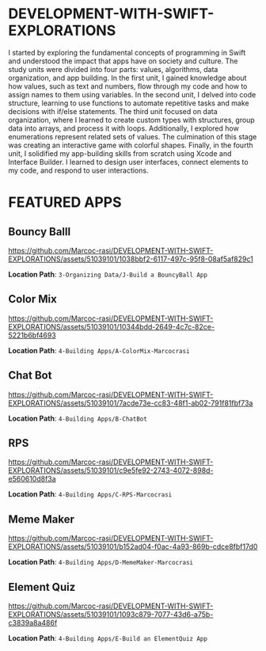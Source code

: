 # DEVELOPMENT-WITH-SWIFT-EXPLORATIONS

I started by exploring the fundamental concepts of programming in Swift and understood the impact that apps have on society and culture. The study units were divided into four parts: values, algorithms, data organization, and app building. In the first unit, I gained knowledge about how values, such as text and numbers, flow through my code and how to assign names to them using variables. In the second unit, I delved into code structure, learning to use functions to automate repetitive tasks and make decisions with if/else statements. The third unit focused on data organization, where I learned to create custom types with structures, group data into arrays, and process it with loops. Additionally, I explored how enumerations represent related sets of values. The culmination of this stage was creating an interactive game with colorful shapes. Finally, in the fourth unit, I solidified my app-building skills from scratch using Xcode and Interface Builder. I learned to design user interfaces, connect elements to my code, and respond to user interactions. 

# FEATURED APPS

## Bouncy Balll 

https://github.com/Marcoc-rasi/DEVELOPMENT-WITH-SWIFT-EXPLORATIONS/assets/51039101/1038bbf2-6117-497c-95f8-08af5af829c1

**Location Path**: `3-Organizing Data/J-Build a BouncyBall App`

## Color Mix 

https://github.com/Marcoc-rasi/DEVELOPMENT-WITH-SWIFT-EXPLORATIONS/assets/51039101/10344bdd-2649-4c7c-82ce-5221b6bf4693

**Location Path**: `4-Building Apps/A-ColorMix-Marcocrasi`

## Chat Bot 

https://github.com/Marcoc-rasi/DEVELOPMENT-WITH-SWIFT-EXPLORATIONS/assets/51039101/7acde73e-cc83-48f1-ab02-791f81fbf73a

**Location Path**: `4-Building Apps/B-ChatBot`

## RPS 

https://github.com/Marcoc-rasi/DEVELOPMENT-WITH-SWIFT-EXPLORATIONS/assets/51039101/c9e5fe92-2743-4072-898d-e560610d8f3a

**Location Path**: `4-Building Apps/C-RPS-Marcocrasi`

## Meme Maker 

https://github.com/Marcoc-rasi/DEVELOPMENT-WITH-SWIFT-EXPLORATIONS/assets/51039101/b152ad04-f0ac-4a93-869b-cdce8fbf17d0

**Location Path**: `4-Building Apps/D-MemeMaker-Marcocrasi`

## Element Quiz 

https://github.com/Marcoc-rasi/DEVELOPMENT-WITH-SWIFT-EXPLORATIONS/assets/51039101/1093c879-7077-43d6-a75b-c3839a8a486f

**Location Path**: `4-Building Apps/E-Build an ElementQuiz App`







